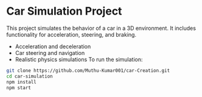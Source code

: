 # Car Simulation Project
This project simulates the behavior of a car in a 3D environment. It includes functionality for acceleration, steering, and braking.
- Acceleration and deceleration
- Car steering and navigation
- Realistic physics simulations
To run the simulation:
```bash
git clone https://github.com/Muthu-Kumar001/car-Creation.git
cd car-simulation
npm install
npm start
